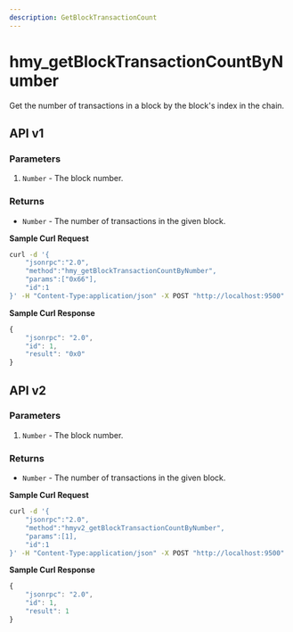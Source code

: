 ```yaml
---
description: GetBlockTransactionCount
---
```


# hmy\_getBlockTransactionCountByNumber

Get the number of transactions in a block by the block's index in the chain.

## API v1

### Parameters

1. `Number` - The block number.

### Returns

* `Number` - The number of transactions in the given block.

**Sample Curl Request**

```bash
curl -d '{
    "jsonrpc":"2.0",
    "method":"hmy_getBlockTransactionCountByNumber",
    "params":["0x66"],
    "id":1
}' -H "Content-Type:application/json" -X POST "http://localhost:9500"
```

**Sample Curl Response**

```javascript
{
    "jsonrpc": "2.0",
    "id": 1,
    "result": "0x0"
}
```

## API v2

### Parameters

1. `Number` - The block number.

### Returns

* `Number` - The number of transactions in the given block.

**Sample Curl Request**

```bash
curl -d '{
    "jsonrpc":"2.0",
    "method":"hmyv2_getBlockTransactionCountByNumber",
    "params":[1],
    "id":1
}' -H "Content-Type:application/json" -X POST "http://localhost:9500"
```

**Sample Curl Response**

```javascript
{
    "jsonrpc": "2.0",
    "id": 1,
    "result": 1
}
```

